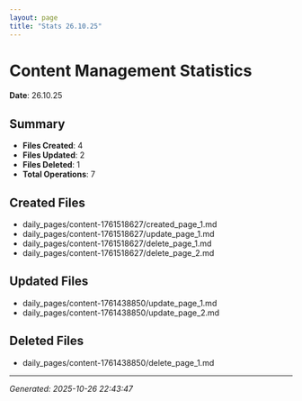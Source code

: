 ```yaml
---
layout: page
title: "Stats 26.10.25"
---
```


# Content Management Statistics

**Date**: 26.10.25

## Summary

- **Files Created**: 4
- **Files Updated**: 2  
- **Files Deleted**: 1
- **Total Operations**: 7

## Created Files

- daily_pages/content-1761518627/created_page_1.md
- daily_pages/content-1761518627/update_page_1.md
- daily_pages/content-1761518627/delete_page_1.md
- daily_pages/content-1761518627/delete_page_2.md

## Updated Files

- daily_pages/content-1761438850/update_page_1.md
- daily_pages/content-1761438850/update_page_2.md

## Deleted Files

- daily_pages/content-1761438850/delete_page_1.md

---
*Generated: 2025-10-26 22:43:47*
